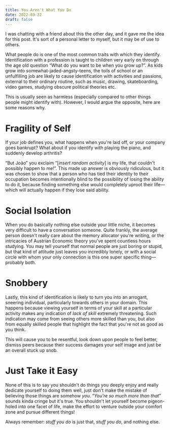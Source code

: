 ```yaml
---
title: You Aren't What You Do
date: 2022-03-22
draft: false
---
```


I was chatting with a friend about this the other day, and it gave me the idea
for this post. It's sort of a personal letter to myself, but it may be of use
to others.

What people do is one of the most common traits with which they identify.
Identification with a profession is taught to children very early on through
the age old question &ldquo;What do you want to be when you grow up?&rdquo;.
As kids grow into somewhat-jaded-angsty-teens, the toils of school or an
unfulfilling job are likely to cause identification with activities and
passions, external to their ordinary routine, such as music, drawing,
skateboarding, video games, studying obscure political theories etc.

This is usually seen as harmless (especially compared to other things people
might identify with). However, I would argue the opposite, here are some
reasons why.

# Fragility of Self

If your job defines you, what happens when you're laid off, or your company
goes bankrupt? What about if you identify with playing the piano, and suddenly
develop arthritis?

&ldquo;But João&rdquo; you exclaim &ldquo;[_insert random activity_] is my
life, that couldn't possibly happen to me!&rdquo;. This made up answer is
obviously ridiculous, but it was chosen to show that a person who has tied
their identity to their occupation becomes intentionally blind to the
possibility of losing the ability to do it, because finding something else
would completely uproot their life&#8212;which will actually happen if they
lose said ability.

# Social Isolation

When you do basically nothing else outside your little niche, it becomes very
difficult to have a conversation someone. Quite frankly, the average person
doesn't really care about the memory allocator you're writing, or the
intricacies of Austrian Economic theory you've spent countless hours studying.
You may tell yourself that normal people are just boring or stupid, but that
kind of attitude just leaves you incredibly lonely, or with a social circle
with whom your only connection is this one super specific thing&#8212;probably
both.

# Snobbery

Lastly, this kind of identification is likely to turn you into an arrogant,
sneering individual, particularly towards others in your domain. This happens
because viewing yourself in terms of your skill at a particular activity makes
any indication of _lack of skill_ extremely threatening. Such indication may
come from seeing others more skilled than you, but also from equally skilled
people that highlight the fact that you're not as good as you think.

This will cause you to be resentful, look down upon people to feel better,
dismiss peers because their success damages your self image and just be an
overall stuck up snob.

# Just Take it Easy

None of this is to say you shouldn't do things you deeply enjoy and really
dedicate yourself to doing them well, just don't make the mistake of believing
those things are somehow _you_. &ldquo;_You're so much more than that_&rdquo;
sounds kinda cringe but it's true. You shouldn't let yourself become
pigeon-holed into one facet of life, make the effort to venture outside your
comfort zone and pursue different things!

Always remember: _stuff you do_ is just that, _stuff you do_, and nothing else.
